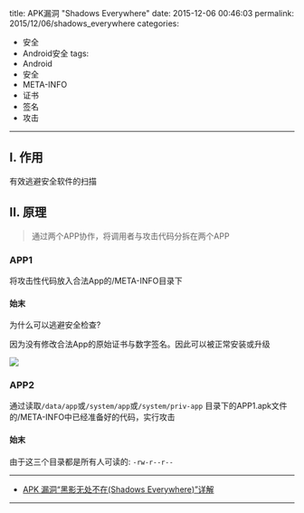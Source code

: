 title: APK漏洞 "Shadows Everywhere"
date: 2015-12-06 00:46:03
permalink: 2015/12/06/shadows_everywhere
categories:
- 安全
- Android安全
tags:
- Android
- 安全
- META-INFO
- 证书
- 签名
- 攻击

---

## I. 作用

有效逃避安全软件的扫描

<!-- more -->

## II. 原理

> 通过两个APP协作，将调用者与攻击代码分拆在两个APP

### APP1

将攻击性代码放入合法App的/META-INFO目录下

#### 始末

为什么可以逃避安全检查?

因为没有修改合法App的原始证书与数字签名。因此可以被正常安装或升级

![](/img/shadows_everywhere-1.png)

### APP2

通过读取`/data/app`或`/system/app`或`/system/priv-app` 目录下的APP1.apk文件的/META-INFO中已经准备好的代码，实行攻击

#### 始末

由于这三个目录都是所有人可读的: `-rw-r--r--`


---

- [APK 漏洞“黑影无处不在(Shadows Everywhere)”详解](http://jaq.alibaba.com/blog.htm?spm=0.0.0.0.Ioo2FE&id=77)

---
